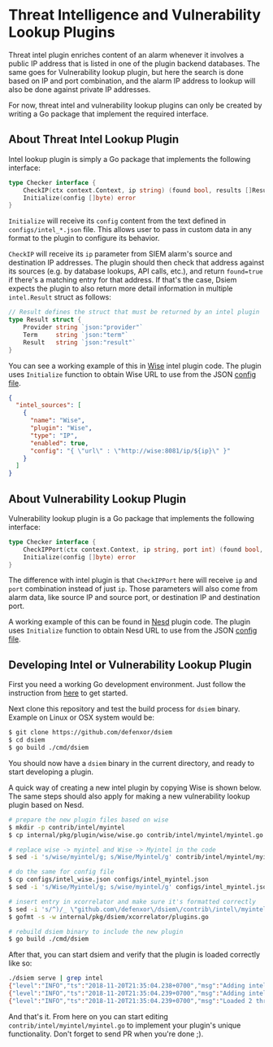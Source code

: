 # Threat Intelligence and Vulnerability Lookup Plugins

Threat intel plugin enriches content of an alarm whenever it involves a public IP address that is listed in one of the plugin backend databases. The same goes for Vulnerability lookup plugin, but here the search is done based on IP and port combination, and the alarm IP address to lookup will also be done against private IP addresses.

For now, threat intel and vulnerability lookup plugins can only be created by writing a Go package that implement the required interface.

## About Threat Intel Lookup Plugin

Intel lookup plugin is simply a Go package that implements the following interface:
```go
type Checker interface {
	CheckIP(ctx context.Context, ip string) (found bool, results []Result, err error)
	Initialize(config []byte) error
}
```

`Initialize` will receive its `config` content from the text defined in `configs/intel_*.json` file. This allows user to pass in
custom data in any format to the plugin to configure its behavior.

`CheckIP` will receive its `ip` parameter from SIEM alarm's source and destination IP addresses. The plugin should then check that address against its sources (e.g. by database lookups, API calls, etc.), and return `found=true` if there's a matching entry for that address. If that's the case, Dsiem expects the plugin to also return more detail information in multiple `intel.Result` struct as follows:

```go
// Result defines the struct that must be returned by an intel plugin
type Result struct {
	Provider string `json:"provider"`
	Term     string `json:"term"`
	Result   string `json:"result"`
}
```

You can see a working example of this in [Wise](https://github.com/defenxor/dsiem/blob/master/internal/pkg/plugin/wise/wise.go) intel plugin code. The plugin uses `Initialize` function to obtain Wise URL to use from the JSON [config file](https://github.com/defenxor/dsiem/blob/master/configs/intel_wise.json).

```JSON
{
  "intel_sources": [
    {
      "name": "Wise",
      "plugin": "Wise",
      "type": "IP",
      "enabled": true,
      "config": "{ \"url\" : \"http://wise:8081/ip/${ip}\" }"
    }
  ]
}
```

## About Vulnerability Lookup Plugin

Vulnerability lookup plugin is a Go package that implements the following interface:

```go
type Checker interface {
	CheckIPPort(ctx context.Context, ip string, port int) (found bool, results []Result, err error)
	Initialize(config []byte) error
}
```

The difference with intel plugin is that `CheckIPPort` here will receive `ip` and `port` combination instead of just `ip`. Those parameters will also come from alarm data, like source IP and source port, or destination IP and destination port.

A working example of this can be found in [Nesd](https://github.com/defenxor/dsiem/blob/master/internal/pkg/plugin/nesd/nesd.go) plugin code. The plugin uses `Initialize` function to obtain Nesd URL to use from the JSON [config file](https://github.com/defenxor/dsiem/blob/master/configs/vuln_nessus.json).

## Developing Intel or Vulnerability Lookup Plugin

First you need a working Go development environment. Just follow the instruction from [here](https://golang.org/doc/install) to get started.

Next clone this repository and test the build process for `dsiem` binary. Example on Linux or OSX system would be:

```bash
$ git clone https://github.com/defenxor/dsiem
$ cd dsiem
$ go build ./cmd/dsiem
```

You should now have a `dsiem` binary in the current directory, and ready to start developing a plugin.

A quick way of creating a new intel plugin by copying Wise is shown below. The same steps should also apply for making a new vulnerability lookup plugin based on Nesd.

```bash
# prepare the new plugin files based on wise
$ mkdir -p contrib/intel/myintel 
$ cp internal/pkg/plugin/wise/wise.go contrib/intel/myintel/myintel.go

# replace wise -> myintel and Wise -> Myintel in the code
$ sed -i 's/wise/myintel/g; s/Wise/Myintel/g' contrib/intel/myintel/myintel.go

# do the same for config file
$ cp configs/intel_wise.json configs/intel_myintel.json
$ sed -i 's/Wise/Myintel/g; s/wise/myintel/g' configs/intel_myintel.json

# insert entry in xcorrelator and make sure it's formatted correctly
$ sed -i 's/^)/_ \"github.com\/defenxor\/dsiem\/contrib\/intel\/myintel\"\)/g' internal/pkg/dsiem/xcorrelator/plugins.go
$ gofmt -s -w internal/pkg/dsiem/xcorrelator/plugins.go

# rebuild dsiem binary to include the new plugin
$ go build ./cmd/dsiem
```

After that, you can start dsiem and verify that the plugin is loaded correctly like so:

```bash
./dsiem serve | grep intel
{"level":"INFO","ts":"2018-11-20T21:35:04.238+0700","msg":"Adding intel plugin Myintel"}
{"level":"INFO","ts":"2018-11-20T21:35:04.239+0700","msg":"Adding intel plugin Wise"}
{"level":"INFO","ts":"2018-11-20T21:35:04.239+0700","msg":"Loaded 2 threat intelligence sources."}
```

And that's it. From here on you can start editing `contrib/intel/myintel/myintel.go` to implement your plugin's unique functionality. Don't forget to send PR when you're done ;).
